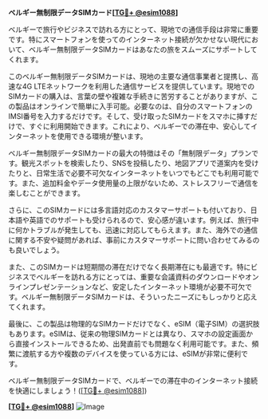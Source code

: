 **ベルギー無制限データSIMカード[[TG💪+ @esim1088](https://t.me/s/esim1088)]**

ベルギーで旅行やビジネスで訪れる方にとって、現地での通信手段は非常に重要です。特にスマートフォンを使ってのインターネット接続が欠かせない現代において、ベルギー無制限データSIMカードはあなたの旅をスムーズにサポートしてくれます。

このベルギー無制限データSIMカードは、現地の主要な通信事業者と提携し、高速な4G LTEネットワークを利用した通信サービスを提供しています。現地でのSIMカードの購入は、言葉の壁や複雑な手続きに苦労することがありますが、この製品はオンラインで簡単に入手可能。必要なのは、自分のスマートフォンのIMSI番号を入力するだけです。そして、受け取ったSIMカードをスマホに挿すだけで、すぐに利用開始できます。これにより、ベルギーでの滞在中、安心してインターネットを使用できる環境が整います。

ベルギー無制限データSIMカードの最大の特徴はその「無制限データ」プランです。観光スポットを検索したり、SNSを投稿したり、地図アプリで道案内を受けたりと、日常生活で必要不可欠なインターネットをいつでもどこでも利用可能です。また、追加料金やデータ使用量の上限がないため、ストレスフリーで通信を楽しむことができます。

さらに、このSIMカードには多言語対応のカスタマーサポートも付いており、日本語や英語でのサポートも受けられるので、安心感が違います。例えば、旅行中に何かトラブルが発生しても、迅速に対応してもらえます。また、海外での通信に関する不安や疑問があれば、事前にカスタマーサポートに問い合わせてみるのも良いでしょう。

また、このSIMカードは短期間の滞在だけでなく長期滞在にも最適です。特にビジネスでベルギーを訪れる方にとっては、重要な会議資料のダウンロードやオンラインプレゼンテーションなど、安定したインターネット環境が必要不可欠です。ベルギー無制限データSIMカードは、そういったニーズにもしっかりと応えてくれます。

最後に、この製品は物理的なSIMカードだけでなく、eSIM（電子SIM）の選択肢もあります。eSIMは、従来の物理SIMカードとは異なり、スマホの設定画面から直接インストールできるため、出発直前でも問題なく利用可能です。また、頻繁に渡航する方や複数のデバイスを使っている方には、eSIMが非常に便利です。

ベルギー無制限データSIMカードで、ベルギーでの滞在中のインターネット接続を快適にしましょう！([[TG💪+ @esim1088](https://t.me/s/esim1088)])

**[[TG💪+ @esim1088](https://t.me/s/esim1088)]**
![Image](https://i.postimg.cc/Y0z9fWf4/image.png)